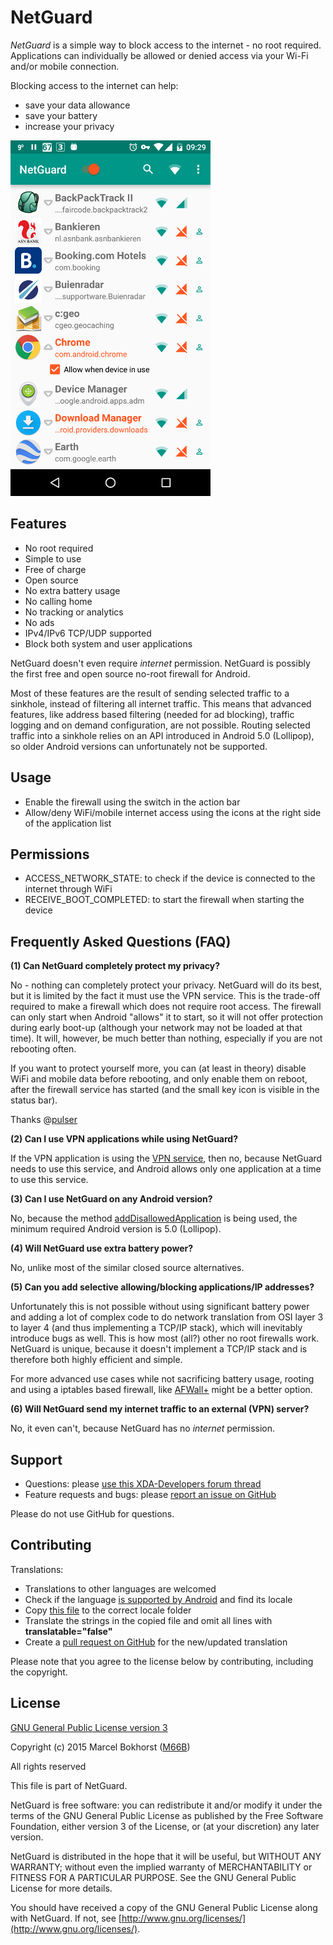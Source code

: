# NetGuard

*NetGuard* is a simple way to block access to the internet - no root required.
Applications can individually be allowed or denied access via your Wi-Fi and/or mobile connection.

Blocking access to the internet can help:

* save your data allowance
* save your battery
* increase your privacy

<img src="screenshot.png" />

Features
--------

* No root required
* Simple to use
* Free of charge
* Open source
* No extra battery usage
* No calling home
* No tracking or analytics
* No ads
* IPv4/IPv6 TCP/UDP supported
* Block both system and user applications

NetGuard doesn't even require *internet* permission.
NetGuard is possibly the first free and open source no-root firewall for Android.

Most of these features are the result of sending selected traffic to a sinkhole, instead of filtering all internet traffic.
This means that advanced features, like address based filtering (needed for ad blocking), traffic logging and on demand configuration, are not possible.
Routing selected traffic into a sinkhole relies on an API introduced in Android 5.0 (Lollipop),
so older Android versions can unfortunately not be supported.

Usage
-----

* Enable the firewall using the switch in the action bar
* Allow/deny WiFi/mobile internet access using the icons at the right side of the application list

Permissions
-----------

* ACCESS_NETWORK_STATE: to check if the device is connected to the internet through WiFi
* RECEIVE_BOOT_COMPLETED: to start the firewall when starting the device

Frequently Asked Questions (FAQ)
--------------------------------

<a name="FAQ1"></a>
**(1) Can NetGuard completely protect my privacy?**

No - nothing can completely protect your privacy.
NetGuard will do its best, but it is limited by the fact it must use the VPN service.
This is the trade-off required to make a firewall which does not require root access.
The firewall can only start when Android "allows" it to start,
so it will not offer protection during early boot-up (although your network may not be loaded at that time).
It will, however, be much better than nothing, especially if you are not rebooting often.

If you want to protect yourself more, you can (at least in theory) disable WiFi and mobile data before rebooting,
and only enable them on reboot, after the firewall service has started (and the small key icon is visible in the status bar).

Thanks @[pulser](https://github.com/pulser/)

<a name="FAQ2"></a>
**(2) Can I use VPN applications while using NetGuard?**

If the VPN application is using the [VPN service](http://developer.android.com/reference/android/net/VpnService.html),
then no, because NetGuard needs to use this service, and Android allows only one application at a time to use this service.

<a name="FAQ3"></a>
**(3) Can I use NetGuard on any Android version?**

No, because the method [addDisallowedApplication](http://developer.android.com/reference/android/net/VpnService.Builder.html#addDisallowedApplication(java.lang.String))
is being used, the minimum required Android version is 5.0 (Lollipop).

<a name="FAQ4"></a>
**(4) Will NetGuard use extra battery power?**

No, unlike most of the similar closed source alternatives.

<a name="FAQ5"></a>
**(5) Can you add selective allowing/blocking applications/IP addresses?**

Unfortunately this is not possible without using significant battery power
and adding a lot of complex code to do network translation from OSI layer 3 to layer 4
(and thus implementing a TCP/IP stack), which will inevitably introduce bugs as well.
This is how most (all?) other no root firewalls work.
NetGuard is unique, because it doesn't implement a TCP/IP stack and is therefore both highly efficient and simple.

For more advanced use cases while not sacrificing battery usage, rooting and using a iptables based firewall,
like [AFWall+](https://github.com/ukanth/afwall) might be a better option.

<a name="FAQ6"></a>
**(6) Will NetGuard send my internet traffic to an external (VPN) server?**

No, it even can't, because NetGuard has no *internet* permission.

Support
-------

* Questions: please [use this XDA-Developers forum thread](http://forum.xda-developers.com/showthread.php?t=3233012)
* Feature requests and bugs: please [report an issue on GitHub](https://github.com/M66B/NetGuard/issues/new)

Please do not use GitHub for questions.

Contributing
------------

Translations:

* Translations to other languages are welcomed
* Check if the language [is supported by Android](http://stackoverflow.com/questions/7973023/what-is-the-list-of-supported-languages-locales-on-android) and find its locale
* Copy [this file](https://github.com/M66B/NetGuard/blob/master/app/src/main/res/values/strings.xml) to the correct locale folder
* Translate the strings in the copied file and omit all lines with **translatable="false"**
* Create a [pull request on GitHub](https://help.github.com/articles/using-pull-requests) for the new/updated translation

Please note that you agree to the license below by contributing, including the copyright.


License
-------

[GNU General Public License version 3](http://www.gnu.org/licenses/gpl.txt)

Copyright (c) 2015 Marcel Bokhorst ([M66B](http://forum.xda-developers.com/member.php?u=2799345))

All rights reserved

This file is part of NetGuard.

NetGuard is free software: you can redistribute it and/or modify
it under the terms of the GNU General Public License as published by
the Free Software Foundation, either version 3 of the License, or
(at your discretion) any later version.

NetGuard is distributed in the hope that it will be useful,
but WITHOUT ANY WARRANTY; without even the implied warranty of
MERCHANTABILITY or FITNESS FOR A PARTICULAR PURPOSE.  See the
GNU General Public License for more details.

You should have received a copy of the GNU General Public License
along with NetGuard. If not, see [http://www.gnu.org/licenses/](http://www.gnu.org/licenses/).
